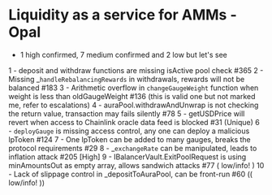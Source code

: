 # Liquidity as a service for AMMs - Opal

- 1 high confirmed, 7 medium confirmed and 2 low but let's see

1 - deposit and withdraw functions are missing isActive pool check #365
2 - Missing _`handleRebalancingRewards` in withdrawals, rewards will not be balanced #183
3 - Arithmetic overflow in `changeGaugeWeight` function when weight is less than oldGaugeWeight #136 (this is valid one but not marked me, refer to escalations)
4 - auraPool.withdrawAndUnwrap is not checking the return value, transaction may fails silently #78
5 - getUSDPrice will revert when access to Chainlink oracle data feed is blocked #31 (Unique)
6 - `deployGauge` is missing access control, any one can deploy a malicious lpToken #124
7 - One lpToken can be added to many gauges, breaks the protocol requirements #29
8 - _`exchangeRate` can be manipulated, leads to inflation attack #205 [High]
9 - IBalancerVault.ExitPoolRequest is using minAmountsOut as empty array, allows sandwich attacks #77 ( low/info! )
10 - Lack of slippage control in _depositToAuraPool, can be front-run #60 (( low/info! ))